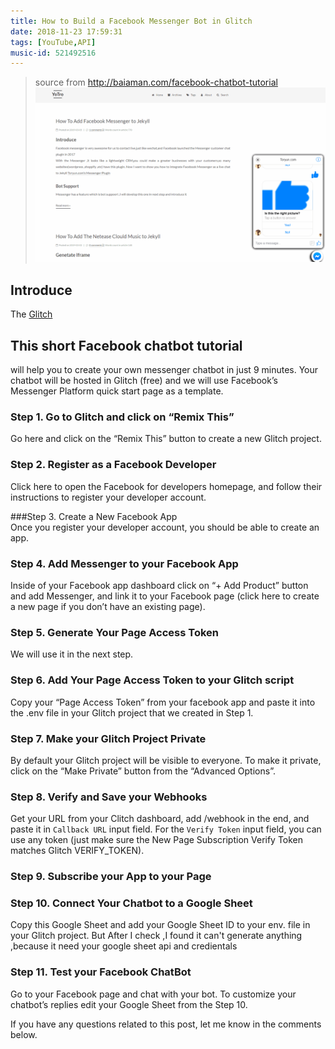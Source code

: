 ```yaml
---
title: How to Build a Facebook Messenger Bot in Glitch
date: 2018-11-23 17:59:31
tags: [YouTube,API]
music-id: 521492516
---  
```

> source from http://baiaman.com/facebook-chatbot-tutorial
![Messenger Bot](/images/Plugin/Messengerbot/messenger_bot.gif)
## Introduce
The [Glitch](https://glitch.com)


## This short Facebook chatbot tutorial 

will help you to create your own messenger chatbot in just 9 minutes. Your chatbot will be hosted in Glitch (free) and we will use Facebook’s Messenger Platform quick start page as a template.

### Step 1. Go to Glitch and click on “Remix This”  
Go here and click on the “Remix This” button to create a new Glitch project.
###  

### Step 2. Register as a Facebook Developer  
Click here to open the Facebook for developers homepage, and follow their instructions to register your developer account.
 
###Step 3. Create a New Facebook App  
Once you register your developer account, you should be able to create an app.


### Step 4. Add Messenger to your Facebook App
Inside of your Facebook app dashboard click on “+ Add Product” button and add Messenger, and link it to your Facebook page (click here to create a new page if you don’t have an existing page).

### Step 5. Generate Your Page Access Token
We will use it in the next step.

### Step 6. Add Your Page Access Token to your Glitch script
Copy your “Page Access Token” from your facebook app and paste it into the .env file in your Glitch project that we created in Step 1.

### Step 7. Make your Glitch Project Private
By default your Glitch project will be visible to everyone. To make it private, click on the “Make Private” button from the “Advanced Options”.

### Step 8. Verify and Save your Webhooks
Get your URL from your Clitch dashboard, add /webhook in the end, and paste it in `Callback URL` input field. For the `Verify Token` input field, you can use any token (just make sure the New Page Subscription Verify Token matches Glitch VERIFY_TOKEN).

### Step 9. Subscribe your App to your Page
### Step 10. Connect Your Chatbot to a Google Sheet
Copy this Google Sheet and add your Google Sheet ID to your env. file in your Glitch project.
But After I check ,I found it can't generate anything ,because it need your google sheet api and credientals
### Step 11. Test your Facebook ChatBot
Go to your Facebook page and chat with your bot. To customize your chatbot’s replies edit your Google Sheet from the Step 10.


If you have any questions related to this post, let me know in the comments below.


